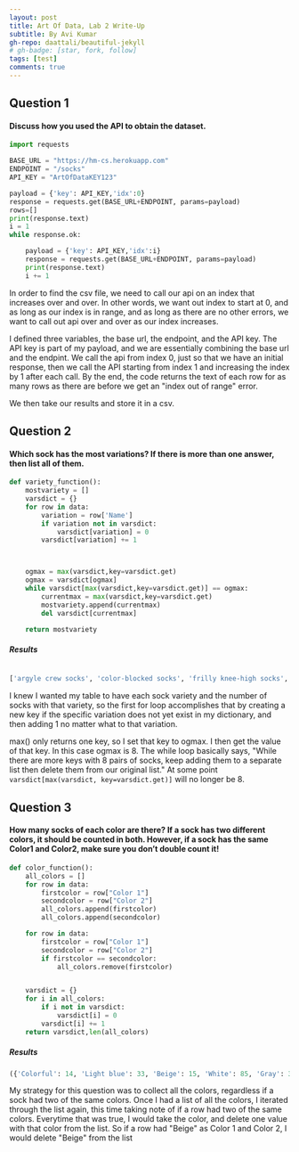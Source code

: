 ```yaml
---
layout: post
title: Art Of Data, Lab 2 Write-Up
subtitle: By Avi Kumar
gh-repo: daattali/beautiful-jekyll
# gh-badge: [star, fork, follow]
tags: [test]
comments: true
---
```


## Question 1

#### Discuss how you used the API to obtain the dataset.



```python
import requests

BASE_URL = "https://hm-cs.herokuapp.com"
ENDPOINT = "/socks"
API_KEY = "ArtOfDataKEY123"

payload = {'key': API_KEY,'idx':0}
response = requests.get(BASE_URL+ENDPOINT, params=payload)
rows=[]
print(response.text)
i = 1
while response.ok:

    payload = {'key': API_KEY,'idx':i}
    response = requests.get(BASE_URL+ENDPOINT, params=payload)
    print(response.text)
    i += 1

```

In order to find the csv file, we need to call our api on an index that increases over and over. In other words, we want out index to start at 0, and as long as our index is in range, and as long as there are no other errors, we want to call out api over and over as our index increases.

I defined three variables, the base url, the endpoint, and the API key. The API key is part of my payload, and we are essentially combining the base url and the endpint. We call the api from index 0, just so that we have an initial response, then we call the API starting from index 1 and increasing the index by 1 after each call. By the end, the code returns the text of each row for as many rows as there are before we get an "index out of range" error.

We then take our results and store it in a csv.

## Question 2


#### Which sock has the most variations? If there is more than one answer, then list all of them.

```python
def variety_function():
    mostvariety = []
    varsdict = {}
    for row in data:
        variation = row['Name']
        if variation not in varsdict:
            varsdict[variation] = 0
        varsdict[variation] += 1



    ogmax = max(varsdict,key=varsdict.get)
    ogmax = varsdict[ogmax]
    while varsdict[max(varsdict,key=varsdict.get)] == ogmax:
        currentmax = max(varsdict,key=varsdict.get)
        mostvariety.append(currentmax)
        del varsdict[currentmax]

    return mostvariety

```


##### Results



```python

['argyle crew socks', 'color-blocked socks', 'frilly knee-high socks', 'holey tights', 'kiddie socks', 'mixed-tweed socks', 'no-show socks', 'semi-opaque socks', 'semi-opaque tights', 'sequin leggings', 'simple-accent socks', 'striped socks', 'striped tights', 'tube socks', 'ultra no-show socks', 'vivid leggings', 'vivid socks', 'vivid tights']

```

I knew I wanted my table to have each sock variety and the number of socks with that variety, so the first for loop accomplishes that by creating a new key if the specific variation does not yet exist in my dictionary, and then adding 1 no matter what to that variation.

max() only returns one key, so I set that key to ogmax. I then get the value of that key. In this case ogmax is 8. The while loop basically says, "While there are more keys with 8 pairs of socks, keep adding them to a separate list then delete them from our original list." At some point `varsdict[max(varsdict, key=varsdict.get)]` will no longer be 8.

## Question 3


#### How many socks of each color are there? If a sock has two different colors, it should be counted in both. However, if a sock has the same Color1 and Color2, make sure you don’t double count it!

```python
def color_function():
    all_colors = []
    for row in data:
        firstcolor = row["Color 1"]
        secondcolor = row["Color 2"]
        all_colors.append(firstcolor)
        all_colors.append(secondcolor)

    for row in data:
        firstcolor = row["Color 1"]
        secondcolor = row["Color 2"]
        if firstcolor == secondcolor:
            all_colors.remove(firstcolor)


    varsdict = {}
    for i in all_colors:
        if i not in varsdict:
            varsdict[i] = 0
        varsdict[i] += 1
    return varsdict,len(all_colors)

```

##### Results



```python
({'Colorful': 14, 'Light blue': 33, 'Beige': 15, 'White': 85, 'Gray': 31, 'Black': 59, 'Pink': 41, 'Yellow': 33, 'Red': 39, 'Green': 50, 'Blue': 47, 'Purple': 37, 'Orange': 27, 'Brown': 11}, 522)
```

My strategy for this question was to collect all the colors, regardless if a sock had two of the same colors. Once I had a list of all the colors, I iterated through the list again, this time taking note of if a row had two of the same colors. Everytime that was true, I would take the color, and delete one value with that color from the list. So if a row had "Beige" as Color 1 and Color 2, I would delete "Beige" from the list
